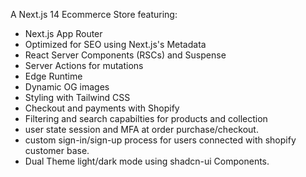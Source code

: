 
A Next.js 14 Ecommerce Store featuring:

- Next.js App Router
- Optimized for SEO using Next.js's Metadata
- React Server Components (RSCs) and Suspense
- Server Actions for mutations
- Edge Runtime
- Dynamic OG images
- Styling with Tailwind CSS
- Checkout and payments with Shopify
- Filtering and search capabilties for products and collection
- user state session and MFA at order purchase/checkout.
- custom sign-in/sign-up process for users connected with shopify customer base.
- Dual Theme light/dark mode using shadcn-ui Components.
